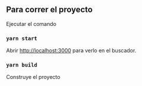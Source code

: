 ## Para correr el proyecto

Ejecutar el comando

### `yarn start`

Abrir [http://localhost:3000](http://localhost:3000) para verlo en el buscador.

### `yarn build`

Construye el proyecto

